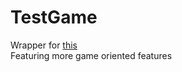 # TestGame  
Wrapper for <a href = "https://github.com/ack6600/GameEngine/tree/master">this</a>  
Featuring more game oriented features
